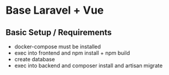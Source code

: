 # Base Laravel + Vue

## Basic Setup / Requirements

* docker-compose must be installed
* exec into frontend and npm install + npm build
* create database
* exec into backend and composer install and artisan migrate